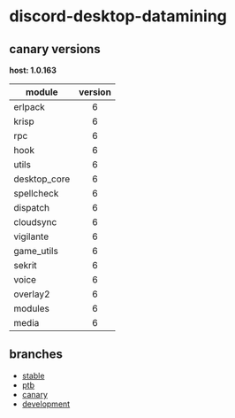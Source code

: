 # discord-desktop-datamining

## canary versions

**host: 1.0.163**

| module | version |
| ------ | :-----: |
| erlpack | 6 |
| krisp | 6 |
| rpc | 6 |
| hook | 6 |
| utils | 6 |
| desktop_core | 6 |
| spellcheck | 6 |
| dispatch | 6 |
| cloudsync | 6 |
| vigilante | 6 |
| game_utils | 6 |
| sekrit | 6 |
| voice | 6 |
| overlay2 | 6 |
| modules | 6 |
| media | 6 |

## branches

- [stable](https://github.com/OpenAsar/discord-desktop-datamining/tree/stable)
- [ptb](https://github.com/OpenAsar/discord-desktop-datamining/tree/ptb)
- [canary](https://github.com/OpenAsar/discord-desktop-datamining/tree/canary)
- [development](https://github.com/OpenAsar/discord-desktop-datamining/tree/development)